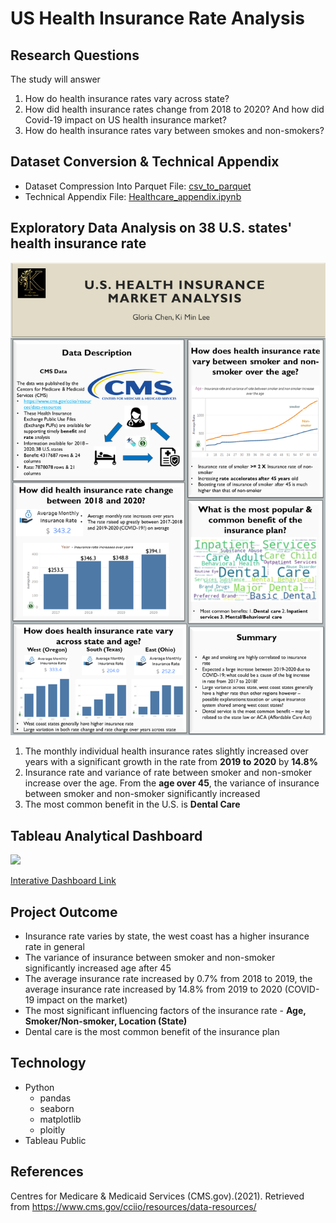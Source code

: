 # US Health Insurance Rate Analysis

## Research Questions
The study will answer
1. How do health insurance rates vary across state?
2. How did health insurance rates change from 2018 to 2020? And how did Covid-19 impact on US health insurance market?
3. How do health insurance rates vary between smokes and non-smokers?


## Dataset Conversion & Technical Appendix
* Dataset Compression Into Parquet File: [csv_to_parquet](https://github.com/kilee722/us_health_insurance_rate/blob/main/csv_to_parquet.ipynb)
* Technical Appendix File: [Healthcare_appendix.ipynb](https://github.com/kilee722/us_health_insurance_rate/blob/main/Healthcare_appendix.ipynb)

##  Exploratory Data Analysis on 38 U.S. states' health insurance rate
![Image](Slide1.PNG)

1. The monthly individual health insurance rates slightly increased over years with a significant growth in the  rate from **2019 to 2020** by **14.8%**
2. Insurance rate and variance of rate between smoker and non-smoker increase over the age. From the **age over 45**, the variance of insurance between smoker and non-smoker significantly increased
3. The most common benefit in the U.S. is **Dental Care**

## Tableau Analytical Dashboard
<div class='tableauPlaceholder' id='viz1612077613511' style='position: relative'><noscript><a href='#'><img alt=' ' src='https:&#47;&#47;public.tableau.com&#47;static&#47;images&#47;He&#47;Health_Rate_Dashboard_Complete&#47;Dashboard1&#47;1_rss.png' style='border: none' /></a></noscript><object class='tableauViz'  style='display:none;'><param name='host_url' value='https%3A%2F%2Fpublic.tableau.com%2F' /> <param name='embed_code_version' value='3' /> <param name='site_root' value='' /><param name='name' value='Health_Rate_Dashboard_Complete&#47;Dashboard1' /><param name='tabs' value='no' /><param name='toolbar' value='yes' /><param name='static_image' value='https:&#47;&#47;public.tableau.com&#47;static&#47;images&#47;He&#47;Health_Rate_Dashboard_Complete&#47;Dashboard1&#47;1.png' /> <param name='animate_transition' value='yes' /><param name='display_static_image' value='yes' /><param name='display_spinner' value='yes' /><param name='display_overlay' value='yes' /><param name='display_count' value='yes' /><param name='language' value='en' /><param name='filter' value='publish=yes' /></object></div>  


[Interative Dashboard Link](https://public.tableau.com/views/Health_Rate_Dashboard_Complete/Dashboard1?:language=en&:display_count=y&publish=yes&:origin=viz_share_link)

## Project Outcome
* Insurance rate varies by state, the west coast has a higher insurance rate in general
* The variance of insurance between smoker and non-smoker significantly increased age after 45 
* The average insurance rate increased by 0.7% from 2018 to 2019, the average insurance rate increased by 14.8% from 2019 to 2020 (COVID-19 impact on the market)
* The most significant influencing factors of the insurance rate - **Age, Smoker/Non-smoker, Location (State)**
* Dental care is the most common benefit of the insurance plan

## Technology
* Python
  * pandas
  * seaborn
  * matplotlib
  * ploitly
* Tableau Public

## References
Centres for Medicare & Medicaid Services (CMS.gov).(2021). Retrieved from https://www.cms.gov/cciio/resources/data-resources/

